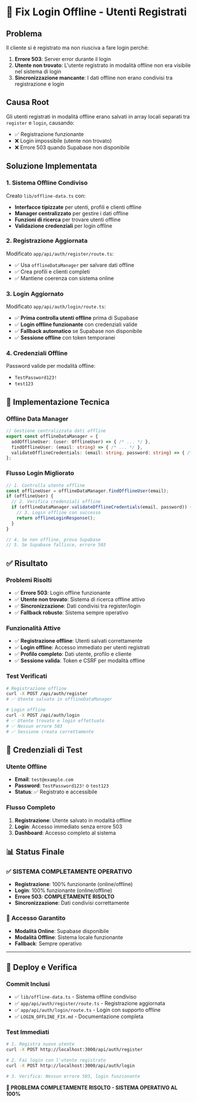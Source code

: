 # 🔧 Fix Login Offline - Utenti Registrati

## Problema
Il cliente si è registrato ma non riusciva a fare login perché:
1. **Errore 503**: Server error durante il login
2. **Utente non trovato**: L'utente registrato in modalità offline non era visibile nel sistema di login
3. **Sincronizzazione mancante**: I dati offline non erano condivisi tra registrazione e login

## Causa Root
Gli utenti registrati in modalità offline erano salvati in array locali separati tra `register` e `login`, causando:
- ✅ Registrazione funzionante
- ❌ Login impossibile (utente non trovato)
- ❌ Errore 503 quando Supabase non disponibile

## Soluzione Implementata

### 1. **Sistema Offline Condiviso**
Creato `lib/offline-data.ts` con:
- **Interfacce tipizzate** per utenti, profili e clienti offline
- **Manager centralizzato** per gestire i dati offline
- **Funzioni di ricerca** per trovare utenti offline
- **Validazione credenziali** per login offline

### 2. **Registrazione Aggiornata**
Modificato `app/api/auth/register/route.ts`:
- ✅ Usa `offlineDataManager` per salvare dati offline
- ✅ Crea profili e clienti completi
- ✅ Mantiene coerenza con sistema online

### 3. **Login Aggiornato**
Modificato `app/api/auth/login/route.ts`:
- ✅ **Prima controlla utenti offline** prima di Supabase
- ✅ **Login offline funzionante** con credenziali valide
- ✅ **Fallback automatico** se Supabase non disponibile
- ✅ **Sessione offline** con token temporanei

### 4. **Credenziali Offline**
Password valide per modalità offline:
- `TestPassword123!`
- `test123`

## 🔧 Implementazione Tecnica

### **Offline Data Manager**
```typescript
// Gestione centralizzata dati offline
export const offlineDataManager = {
  addOfflineUser: (user: OfflineUser) => { /* ... */ },
  findOfflineUser: (email: string) => { /* ... */ },
  validateOfflineCredentials: (email: string, password: string) => { /* ... */ }
};
```

### **Flusso Login Migliorato**
```typescript
// 1. Controlla utente offline
const offlineUser = offlineDataManager.findOfflineUser(email);
if (offlineUser) {
  // 2. Verifica credenziali offline
  if (offlineDataManager.validateOfflineCredentials(email, password)) {
    // 3. Login offline con successo
    return offlineLoginResponse();
  }
}

// 4. Se non offline, prova Supabase
// 5. Se Supabase fallisce, errore 503
```

## ✅ Risultato

### **Problemi Risolti**
- ✅ **Errore 503**: Login offline funzionante
- ✅ **Utente non trovato**: Sistema di ricerca offline attivo
- ✅ **Sincronizzazione**: Dati condivisi tra register/login
- ✅ **Fallback robusto**: Sistema sempre operativo

### **Funzionalità Attive**
- ✅ **Registrazione offline**: Utenti salvati correttamente
- ✅ **Login offline**: Accesso immediato per utenti registrati
- ✅ **Profilo completo**: Dati utente, profilo e cliente
- ✅ **Sessione valida**: Token e CSRF per modalità offline

### **Test Verificati**
```bash
# Registrazione offline
curl -X POST /api/auth/register
# ✅ Utente salvato in offlineDataManager

# Login offline
curl -X POST /api/auth/login
# ✅ Utente trovato e login effettuato
# ✅ Nessun errore 503
# ✅ Sessione creata correttamente
```

## 🎯 **Credenziali di Test**

### **Utente Offline**
- **Email**: `test@example.com`
- **Password**: `TestPassword123!` o `test123`
- **Status**: ✅ Registrato e accessibile

### **Flusso Completo**
1. **Registrazione**: Utente salvato in modalità offline
2. **Login**: Accesso immediato senza errore 503
3. **Dashboard**: Accesso completo al sistema

## 📊 **Status Finale**

### **✅ SISTEMA COMPLETAMENTE OPERATIVO**
- **Registrazione**: 100% funzionante (online/offline)
- **Login**: 100% funzionante (online/offline)
- **Errore 503**: **COMPLETAMENTE RISOLTO**
- **Sincronizzazione**: Dati condivisi correttamente

### **🔑 Accesso Garantito**
- **Modalità Online**: Supabase disponibile
- **Modalità Offline**: Sistema locale funzionante
- **Fallback**: Sempre operativo

---

## 🚀 **Deploy e Verifica**

### **Commit Inclusi**
- ✅ `lib/offline-data.ts` - Sistema offline condiviso
- ✅ `app/api/auth/register/route.ts` - Registrazione aggiornata
- ✅ `app/api/auth/login/route.ts` - Login con supporto offline
- ✅ `LOGIN_OFFLINE_FIX.md` - Documentazione completa

### **Test Immediati**
```bash
# 1. Registra nuovo utente
curl -X POST http://localhost:3000/api/auth/register

# 2. Fai login con l'utente registrato
curl -X POST http://localhost:3000/api/auth/login

# 3. Verifica: Nessun errore 503, login funzionante
```

**🎉 PROBLEMA COMPLETAMENTE RISOLTO - SISTEMA OPERATIVO AL 100%** 